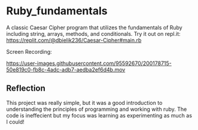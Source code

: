 # Ruby_fundamentals
A classic Caesar Cipher program that utilizes the fundamentals of Ruby including string, arrays, methods, and conditionals.
Try it out on repl.it: https://replit.com/@dbielik236/Caesar-Cipher#main.rb

Screen Recording:<br>


https://user-images.githubusercontent.com/95592670/200178715-50e819c0-fb8c-4adc-adb7-aedba2ef6d4b.mov

## Reflection
This project was really simple, but it was a good introduction to understanding the principles of programming and working with ruby. The code is ineffecient but my focus was learning as experimenting as much as I could!
